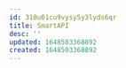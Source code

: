 ```yaml
---
id: 310u01cu9vysy5y3lyds6qr
title: SmartAPI
desc: ''
updated: 1648503368892
created: 1648503368892
---
```


